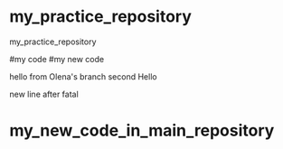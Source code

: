 # my_practice_repository
my_practice_repository

#my code
#my new code


hello from Olena's branch
second Hello

new line after fatal

# my_new_code_in_main_repository